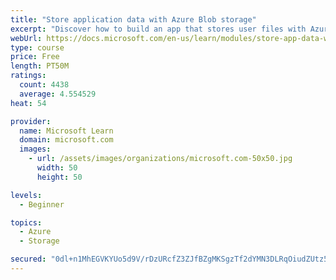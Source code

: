 ```yaml
---
title: "Store application data with Azure Blob storage"
excerpt: "Discover how to build an app that stores user files with Azure Blob storage, use Blob storage in a web app, and use the Azure Storage SDK for .NET Core."
webUrl: https://docs.microsoft.com/en-us/learn/modules/store-app-data-with-azure-blob-storage/
type: course
price: Free
length: PT50M
ratings:
  count: 4438
  average: 4.554529
heat: 54

provider:
  name: Microsoft Learn
  domain: microsoft.com
  images:
    - url: /assets/images/organizations/microsoft.com-50x50.jpg
      width: 50
      height: 50

levels:
  - Beginner

topics:
  - Azure
  - Storage

secured: "0dl+n1MhEGVKYUo5d9V/rDzURcfZ3ZJfBZgMKSgzTf2dYMN3DLRqOiudZUtz53Dl+6A+AlM6U+2eDRcrnMWNbEGIK0qCeTRcNTgn/B2sz4uVdASNrRPCGB+BFCJfL36KvAAv/a7J8alY7jg8DjpVzAK+esX9+P2et3EHqzFEPoJvrHW8OhADLT6+JvFABCwp+89MBY3gK4WmEgjefqrpolcaOynUNSS5FxKBSD+3n1EINK2ffLd4C6zOMenF+JTn9gOiKYZibMc4qNeos04CQOIXNE3hOSAUq0HY79qwxBBKUG9ksVTDC2HO7nKkLCND2abBKSHciqqv7DJZc25eRWuVd7CVcE3vXnY7yW9Liu69VkpBBhihBKE9fDg4uR502+r6ZENYZQHV9wxU5IM/Z8TqPzyAMsfOlIY0elxIZ00=;u+22QsPPU5Pf6rf/G6zajQ=="
---
```


